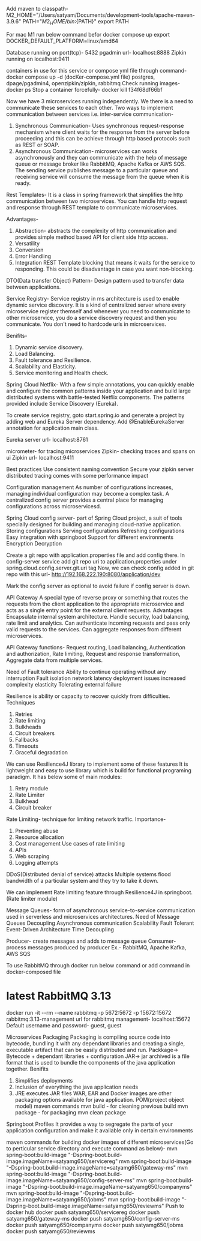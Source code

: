 Add maven to classpath-
M2_HOME="/Users/satyam/Documents/development-tools/apache-maven-3.9.6"
PATH="${M2_HOME}/bin:${PATH}"
export PATH

For mac M1
run below command befor docker compose up
export DOCKER_DEFAULT_PLATFORM=linux/amd64

Database running on port(tcp)- 5432
pgadmin url- localhost:8888
Zipkin running on localhost:9411

containers in use for this service or compose yml file through command- docker compose up -d   (docKer-compose.yml file)
postgres, dpage/pgadmin4, openzipkin/zipkin, rabbitmq
Check running images- docker ps
Stop a container forcefully- docker kill f34f68df66bf

Now we have 3 microservices running independently.
We there is a need to communicate these services to each other.
Two ways to implement communication between services i.e. inter-service communication-
1. Synchronous Communication- Uses synchronous request-response mechanism where client waits for the response from the server before proceeding and this can be achieve through http based protocols such as REST or SOAP.
2. Asynchronous Communication- microservices can works asynchronously and they can communicate with the help of message queue or message broker like RabbitMQ, Apache Kafka or AWS SQS. The sending service publishes message to a particular queue and receiving service will consume the message from the queue when it is ready.

Rest Templates- It is a class in spring framework that simplifies the http communication between two microservices.
You can handle http request and response through REST template to communicate microservices.

Advantages-
1. Abstraction- abstracts the complexity of http communication and provides simple method based API for client side http access.
2. Versatility
3. Conversion
4. Error Handling
5. Integration
REST Template blocking that means it waits for the service to responding. This could be disadvantage in case you want non-blocking.

DTO(Data transfer Object) Pattern-
Design pattern used to transfer data between applications.

Service Registry- Service registry in ms architecture is used to enable dynamic service discovery.
It is a kind of centralized server where every microservice register themself and whenever you need to communicate to other microservice, you do a service discovery request and then you communicate. You don't need to hardcode urls in microservices.

Benifits-
1. Dynamic service discovery.
2. Load Balancing.
3. Fault tolerance and Resilience.
4. Scalability and Elasticity.
5. Service monitoring and Health check.

Spring Cloud Netflix-
With a few simple annotations, you can quickly enable and configure the common patterns inside your application and build large distributed systems with battle-tested Netflix components. The patterns provided include Service Discovery (Eureka).

To create service registry, goto start.spring.io and generate a project by adding web and Eureka Server dependency.
Add @EnableEurekaServer annotation for application main class.

Eureka server url- localhost:8761

micrometer- for tracing microservices
Zipkin- checking traces and spans on ui
Zipkin url- localhost:9411

Best practices
Use consistent naming convention
Secure your zipkin server
distributed tracing comes with some performance impact

Configuration management
As number of configurations increases, managing individual configuration may become a complex task.
A centralized config server provides a central place for managing configurations across microservicesd.

Spring Cloud config server- part of Spring Cloud project, a suit of tools specially designed for building and managing cloud-native application.
Storing configurations
Serving configurations
Refreshing configurations
Easy integration with springboot
Support for different environments
Encryption Decryption

Create a git repo with application.properties file and add config there.
In config-server service add git repo uri to application.properties under spring.cloud.config.server.git.uri tag
Now, we can check config added in git repo with this url- http://192.168.222.190:8080/application/dev

Mark the config server as optional to avoid failure if config server is down.

API Gateway
A special type of reverse proxy or something that routes the requests from the client application to the appropriate microservice
and acts as a single entry point for the external client requests.
Advantages
Encapsulate internal system architecture.
Handle security, load balancing, rate limit and analytics.
Can authenticate incoming requests and pass only valid requests to the services.
Can aggregate responses from different microservices.

API Gateway functions-
Request routing,
Load balancing,
Authentication and authorization,
Rate limiting,
Request and response transformation,
Aggregate data from multiple services.


Need of Fault tolerance
Ability to continue operating without any interruption
Fault isolation
network latency
deployment issues
increased complexity
elasticity
Tolerating external failure


Resilience is ability or capacity to recover quickly from difficulties.
Techniques
1. Retries
2. Rate limiting
3. Bulkheads
4. Circuit breakers
5. Fallbacks
6. Timeouts
7. Graceful degradation

We can use Resilience4J library to implement some of these features
It is lightweight and easy to use library which is build for functional programing paradigm.
It has below some of main modules:
1. Retry module
2. Rate Limiter
3. Bulkhead
4. Circuit breaker

Rate Limiting- technique for limiting network traffic.
Importance-
1. Preventing abuse
2. Resource allocation
3. Cost management
Use cases of rate limiting
1. APIs
2. Web scraping
3. Logging attempts

DDoS(Distributed denial of service) attacks
Multiple systems flood bandwidth of a particular system and they try to take it down.

We can implement Rate limiting feature through Resilience4J in springboot.(Rate limiter module)


Message Queues- form of asynchronous service-to-service communication used in serverless and microservices architectures.
Need of Message Queues
Decoupling
Asynchronous communication
Scalability
Fault Tolerant
Event-Driven Architecture
Time Decoupling

Producer- create messages and adds to message queue
Consumer- process messages produced by producer
Ex.- RabbitMQ, Apache Kafka, AWS SQS

To use RabbitMQ through docker
run below command or add command in docker-composed file
# latest RabbitMQ 3.13
docker run -it --rm --name rabbitmq -p 5672:5672 -p 15672:15672 rabbitmq:3.13-management
url for rabbitmq management- localhost:15672
Default username and password- guest, guest

Microservices Packaging
Packaging is compiling source code into bytecode, bundling it with any dependant libraries and creating a single, executable artifact
that can be easily distributed and run.
Packkage-> Bytecode + dependant libraries + configuration
JAR-> jar archived is a file format that is used to bundle the components of the java application together.
Benifits
1. Simplifies deployments
2. Inclusion of everything the java application needs
3. JRE executes JAR files
WAR, EAR and Docker images are other packaging options available for java application.
POM(project object model)
maven commands
mvn build - for cleaning previous build
mvn package - for packaging
mvn clean package

Springboot Profiles
It provides a way to segregate the parts of your application configuration and make it available only in 
certain environments

maven commands for building docker images of different microservices(Go to perticular service directory and execute command as below)-
mvn spring-boot:build-image "-Dspring-boot.build-image.imageName=satyamg650/servicereg"
mvn spring-boot:build-image "-Dspring-boot.build-image.imageName=satyamg650/gateway-ms"
mvn spring-boot:build-image "-Dspring-boot.build-image.imageName=satyamg650/config-server-ms"
mvn spring-boot:build-image "-Dspring-boot.build-image.imageName=satyamg650/companyms"
mvn spring-boot:build-image "-Dspring-boot.build-image.imageName=satyamg650/jobms"
mvn spring-boot:build-image "-Dspring-boot.build-image.imageName=satyamg650/reviewms"
Push to docker hub
docker push satyamg650/servicereg
docker push satyamg650/gateway-ms
docker push satyamg650/config-server-ms
docker push satyamg650/companyms
docker push satyamg650/jobms
docker push satyamg650/reviewms




